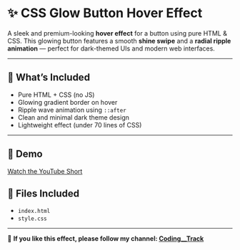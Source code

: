 # ✨ CSS Glow Button Hover Effect

A sleek and premium-looking **hover effect** for a button using pure HTML & CSS. This glowing button features a smooth **shine swipe** and a **radial ripple animation** — perfect for dark-themed UIs and modern web interfaces.

---

## 🌟 What’s Included

- Pure HTML + CSS (no JS)
- Glowing gradient border on hover
- Ripple wave animation using `::after`
- Clean and minimal dark theme design
- Lightweight effect (under 70 lines of CSS)

---

## 🚀 Demo

[Watch the YouTube Short](https://youtube.com/shorts/2zeEpApoSQ0) 

## 📂 Files Included

- `index.html`
- `style.css`

---

🙌 **If you like this effect, please follow my channel: [Coding\_\_Track](https://www.youtube.com/@Coding__Track)**
